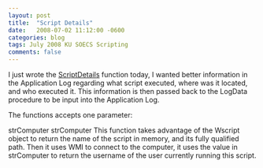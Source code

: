 ```yaml
---
layout: post
title:  "Script Details"
date:   2008-07-02 11:12:00 -0600
categories: blog
tags: July 2008 KU SOECS Scripting
comments: false
---
```

I just wrote the [ScriptDetails](https://github.com/jeffpatton1971/mod-posh/blob/master/vbs/playground/functions/ScriptDetails.txt) function today, I wanted better information in the Application Log regarding what script executed, where was it located, and who executed it. This information is then passed back to the LogData procedure to be input into the Application Log.

The functions accepts one parameter:

strComputer
strComputer
This function takes advantage of the Wscript object to return the name of the script in memory, and its fully qualified path. Then it uses WMI to connect to the computer, it uses the value in strComputer to return the username of the user currently running this script.